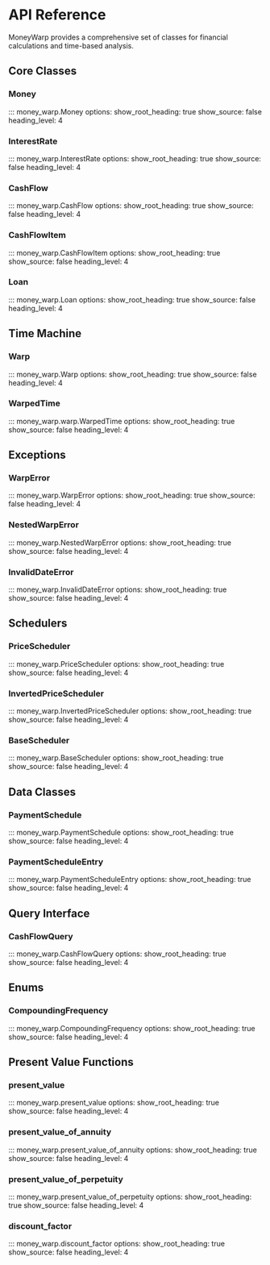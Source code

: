 # API Reference

MoneyWarp provides a comprehensive set of classes for financial calculations and time-based analysis.

## Core Classes

### Money
::: money_warp.Money
    options:
      show_root_heading: true
      show_source: false
      heading_level: 4

### InterestRate  
::: money_warp.InterestRate
    options:
      show_root_heading: true
      show_source: false
      heading_level: 4

### CashFlow
::: money_warp.CashFlow
    options:
      show_root_heading: true
      show_source: false
      heading_level: 4

### CashFlowItem
::: money_warp.CashFlowItem
    options:
      show_root_heading: true
      show_source: false
      heading_level: 4

### Loan
::: money_warp.Loan
    options:
      show_root_heading: true
      show_source: false
      heading_level: 4

## Time Machine

### Warp
::: money_warp.Warp
    options:
      show_root_heading: true
      show_source: false
      heading_level: 4

### WarpedTime
::: money_warp.warp.WarpedTime
    options:
      show_root_heading: true
      show_source: false
      heading_level: 4

## Exceptions

### WarpError
::: money_warp.WarpError
    options:
      show_root_heading: true
      show_source: false
      heading_level: 4

### NestedWarpError
::: money_warp.NestedWarpError
    options:
      show_root_heading: true
      show_source: false
      heading_level: 4

### InvalidDateError
::: money_warp.InvalidDateError
    options:
      show_root_heading: true
      show_source: false
      heading_level: 4

## Schedulers

### PriceScheduler
::: money_warp.PriceScheduler
    options:
      show_root_heading: true
      show_source: false
      heading_level: 4

### InvertedPriceScheduler
::: money_warp.InvertedPriceScheduler
    options:
      show_root_heading: true
      show_source: false
      heading_level: 4

### BaseScheduler
::: money_warp.BaseScheduler
    options:
      show_root_heading: true
      show_source: false
      heading_level: 4

## Data Classes

### PaymentSchedule
::: money_warp.PaymentSchedule
    options:
      show_root_heading: true
      show_source: false
      heading_level: 4

### PaymentScheduleEntry
::: money_warp.PaymentScheduleEntry
    options:
      show_root_heading: true
      show_source: false
      heading_level: 4

## Query Interface

### CashFlowQuery
::: money_warp.CashFlowQuery
    options:
      show_root_heading: true
      show_source: false
      heading_level: 4

## Enums

### CompoundingFrequency
::: money_warp.CompoundingFrequency
    options:
      show_root_heading: true
      show_source: false
      heading_level: 4

## Present Value Functions

### present_value
::: money_warp.present_value
    options:
      show_root_heading: true
      show_source: false
      heading_level: 4

### present_value_of_annuity
::: money_warp.present_value_of_annuity
    options:
      show_root_heading: true
      show_source: false
      heading_level: 4

### present_value_of_perpetuity
::: money_warp.present_value_of_perpetuity
    options:
      show_root_heading: true
      show_source: false
      heading_level: 4

### discount_factor
::: money_warp.discount_factor
    options:
      show_root_heading: true
      show_source: false
      heading_level: 4